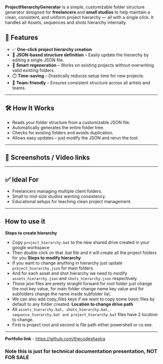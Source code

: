 **ProjectHierarchyGenerator** is a simple, customizable folder structure generator designed for **freelancers** and **small studios** to help maintain a clean, consistent, and uniform project hierarchy — all with a single click. It handles all Assets, sequences and shots hierarchy internally.

## 🚀 Features

- ✅ **One-click project hierarchy creation**
- 🔄 **JSON-based structure definition** – Easily update the hierarchy by editing a single JSON file.
- 🧠 **Smart regeneration** – Works on existing projects without overwriting valid existing folders.
- ⏱️ **Time-saving** – Drastically reduces setup time for new projects.
- 🤝 **Team-friendly** – Ensures consistent structure across all artists and teams.

---

## 🛠 How It Works

- Reads your folder structure from a customizable JSON file.
- Automatically generates the entire folder tree.
- Checks for existing folders and avoids duplication.
- Allows easy updates – just modify the JSON and rerun the tool.

---

## 📸 Screenshots / Video links

---

## ✅ Ideal For
- Freelancers managing multiple client folders.
- Small to mid-size studios wanting consistency.
- Educational setups for teaching clean project management.

---

## How to use it

**Steps to create hierarchy**
- Copy `project_hierarchy.bat` to the new shared drive created in your google workspace
- Then double click on that .bat file and it will create all the project folders for you
**Steps to modify hierarchy**
- If you want to change anything in hierarchy just update `project_hierarchy.json` for main folders.
- And for each asset and shot hierarchy we need to modify `assets_hierarchy.json` and `shots_hierarchy.json` respectively.
- Those json files are preety straight forward for root folder just change the root key value, for main folder change name key value and for subfolders change the name inside subfolder list.
- We can also add copy_files keys if we want to copy some basic files by default to any folder created.
**Location to change drive path**
- All `assets_hierarchy.bat, shots_hierarchy.bat, sequence_hierarchy.bat and project_hierarchy.bat` files have 2 location to change.
- First is project root and second is file path either powershell or cs exe.

---

**Portfolio link** - https://github.com/thecodeshastra

### Note this is just for technical documentation presentation, **NOT FOR SALE**